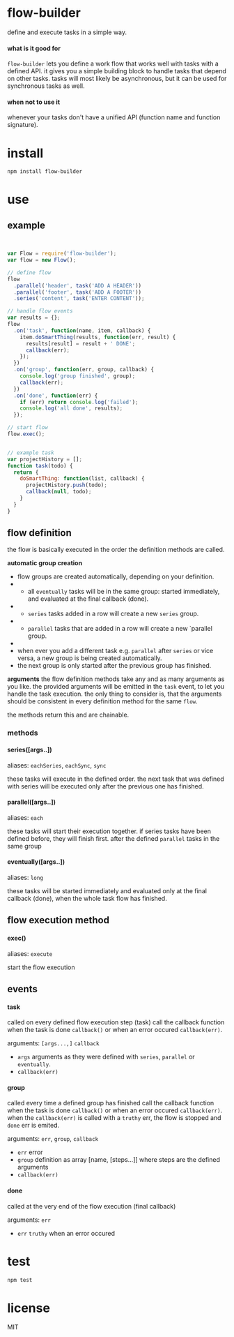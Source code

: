 # flow-builder

define and execute tasks in a simple way.

#### what is it good for

`flow-builder` lets you define a work flow that works well with tasks with a defined API.
it gives you a simple building block to handle tasks that depend on other tasks.
tasks will most likely be asynchronous, but it can be used for synchronous tasks as well.

#### when not to use it

whenever your tasks don't have a unified API (function name and function signature).


# install

```bash
npm install flow-builder
```


# use

## example

```js


var Flow = require('flow-builder');
var flow = new Flow();

// define flow
flow
  .parallel('header', task('ADD A HEADER'))
  .parallel('footer', task('ADD A FOOTER'))
  .series('content', task('ENTER CONTENT'));

// handle flow events
var results = {};
flow
  .on('task', function(name, item, callback) {
    item.doSmartThing(results, function(err, result) {
      results[result] = result + ' DONE';
      callback(err);
    });
  })
  .on('group', function(err, group, callback) {
    console.log('group finished', group);
    callback(err);
  })
  .on('done', function(err) {
    if (err) return console.log('failed');
    console.log('all done', results);
  });

// start flow
flow.exec();


// example task
var projectHistory = [];
function task(todo) {
  return {
    doSmartThing: function(list, callback) {
      projectHistory.push(todo);
      callback(null, todo);
    }
  }
}
```


## flow definition

the flow is basically executed in the order the definition methods are called.

__automatic group creation__
 * flow groups are created automatically, depending on your definition.
 *  - all `eventually` tasks will be in the same group: started immediately, and evaluated at the final callback (done).
 *  - `series` tasks added in a row will create a new `series` group.
 *  - `parallel` tasks that are added in a row will create a new `parallel group.
 *
 *  when ever you add a different task e.g. `parallel` after `series` or vice versa, a new group is being created automatically.
 *  the next group is only started after the previous group has finished.

__arguments__
the flow definition methods take any and as many arguments as you like.
the provided arguments will be emitted in the `task` event, to let you handle the task execution.
the only thing to consider is, that the arguments should be consistent in every definition method for the same `flow`.

the methods return this and are chainable.

### methods

#### series([args..])

aliases: `eachSeries`, `eachSync`, `sync`

these tasks will execute in the defined order.
the next task that was defined with series will be executed only after the previous one has finished.

#### parallel([args..])

aliases: `each`

these tasks will start their execution together.
if series tasks have been defined before, they will finish first.
after the defined `parallel` tasks in the same group

#### eventually([args..])

aliases: `long`

these tasks will be started immediately and evaluated only at the final callback (done),
when the whole task flow has finished.


## flow execution method

#### exec()

aliases: `execute`

start the flow execution

## events

#### task

called on every defined flow execution step (task)
call the callback function when the task is done `callback()` or when an error occured `callback(err)`.

arguments: `[args...,]` `callback`
 *  `args` arguments as they were defined with `series`, `parallel` or `eventually`.
 *  `callback(err)`

#### group

called every time a defined group has finished
call the callback function when the task is done `callback()` or when an error occured `callback(err)`.
when the `callback(err)` is called with a `truthy` err, the flow is stopped and `done` err is emited.

arguments:  `err`, `group`, `callback`
 *  `err` error
 *  `group` definition as array [name, [steps...]] where steps are the defined arguments
 *  `callback(err)`

#### done

called at the very end of the flow execution (final callback)

arguments: `err`
 *  `err` `truthy` when an error occured


# test
```bash
npm test
```

# license
MIT